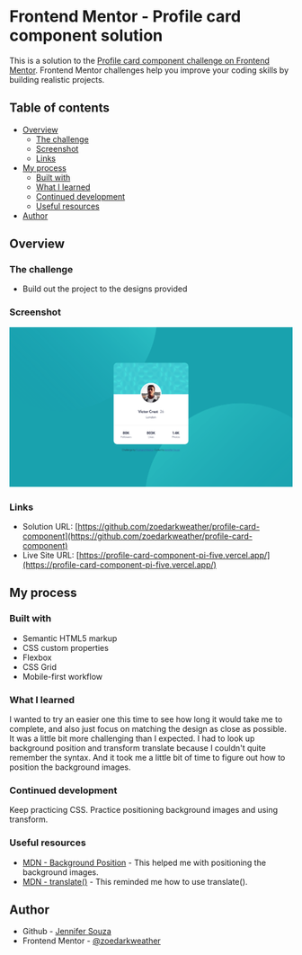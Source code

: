 # Frontend Mentor - Profile card component solution

This is a solution to the [Profile card component challenge on Frontend Mentor](https://www.frontendmentor.io/challenges/profile-card-component-cfArpWshJ). Frontend Mentor challenges help you improve your coding skills by building realistic projects. 

## Table of contents

- [Overview](#overview)
  - [The challenge](#the-challenge)
  - [Screenshot](#screenshot)
  - [Links](#links)
- [My process](#my-process)
  - [Built with](#built-with)
  - [What I learned](#what-i-learned)
  - [Continued development](#continued-development)
  - [Useful resources](#useful-resources)
- [Author](#author)


## Overview

### The challenge

- Build out the project to the designs provided

### Screenshot

![](./screenshot.png)


### Links

- Solution URL: [https://github.com/zoedarkweather/profile-card-component](https://github.com/zoedarkweather/profile-card-component)
- Live Site URL: [https://profile-card-component-pi-five.vercel.app/](https://profile-card-component-pi-five.vercel.app/)

## My process

### Built with

- Semantic HTML5 markup
- CSS custom properties
- Flexbox
- CSS Grid
- Mobile-first workflow


### What I learned
I wanted to try an easier one this time to see how long it would take me to complete, and also just focus on matching the design as close as possible. It was a little bit more challenging than I expected. I had to look up background position and transform translate because I couldn't quite remember the syntax.  And it took me a little bit of time to figure out how to position the background images.

### Continued development
Keep practicing CSS. Practice positioning background images and using transform.


### Useful resources

- [MDN - Background Position](https://developer.mozilla.org/en-US/docs/Web/CSS/background-position) - This helped me with positioning the background images.
- [MDN - translate()](https://developer.mozilla.org/en-US/docs/Web/CSS/transform-function/translate) - This reminded me how to use translate().

## Author

- Github - [Jennifer Souza](https://github.com/zoedarkweather)
- Frontend Mentor - [@zoedarkweather](https://www.frontendmentor.io/profile/zoedarkweather)


